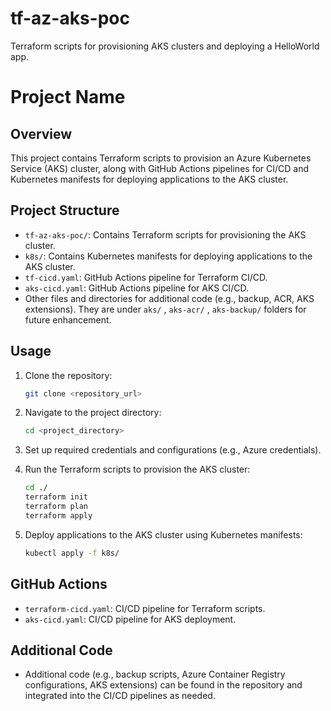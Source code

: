 # tf-az-aks-poc
Terraform scripts for provisioning AKS clusters and deploying a HelloWorld app.


# Project Name

## Overview

This project contains Terraform scripts to provision an Azure Kubernetes Service (AKS) cluster, along with GitHub Actions pipelines for CI/CD and Kubernetes manifests for deploying applications to the AKS cluster.

## Project Structure

- `tf-az-aks-poc/`: Contains Terraform scripts for provisioning the AKS cluster.
- `k8s/`: Contains Kubernetes manifests for deploying applications to the AKS cluster.
- `tf-cicd.yaml`: GitHub Actions pipeline for Terraform CI/CD.
- `aks-cicd.yaml`: GitHub Actions pipeline for AKS CI/CD.
- Other files and directories for additional code (e.g., backup, ACR, AKS extensions). They are under `aks/` , `aks-acr/` , `aks-backup/` folders for future enhancement.

## Usage

1. Clone the repository:

    ```bash
    git clone <repository_url>
    ```

2. Navigate to the project directory:

    ```bash
    cd <project_directory>
    ```

3. Set up required credentials and configurations (e.g., Azure credentials).

4. Run the Terraform scripts to provision the AKS cluster:

    ```bash
    cd ./
    terraform init
    terraform plan
    terraform apply
    ```

5. Deploy applications to the AKS cluster using Kubernetes manifests:

    ```bash
    kubectl apply -f k8s/
    ```

## GitHub Actions

- `terraform-cicd.yaml`: CI/CD pipeline for Terraform scripts.
- `aks-cicd.yaml`: CI/CD pipeline for AKS deployment.

## Additional Code

- Additional code (e.g., backup scripts, Azure Container Registry configurations, AKS extensions) can be found in the repository and integrated into the CI/CD pipelines as needed.

